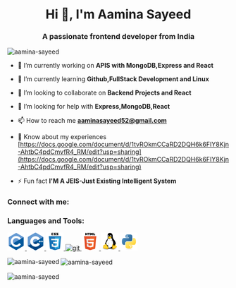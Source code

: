 <h1 align="center">Hi 👋, I'm Aamina Sayeed</h1>
<h3 align="center">A passionate frontend developer from India</h3>

<p align="left"> <img src="https://komarev.com/ghpvc/?username=aamina-sayeed&label=Profile%20views&color=0e75b6&style=flat" alt="aamina-sayeed" /> </p>

- 🔭 I’m currently working on **APIS with MongoDB,Express and React**

- 🌱 I’m currently learning **Github,FullStack Development and Linux**

- 👯 I’m looking to collaborate on **Backend Projects and React**

- 🤝 I’m looking for help with **Express,MongoDB,React**

- 📫 How to reach me **aaminasayeed52@gmail.com**

- 📄 Know about my experiences [https://docs.google.com/document/d/1tvROkmCCaRD2DQH6k6FIY8Kjn-AhtbC4pdCmvfR4_RM/edit?usp=sharing](https://docs.google.com/document/d/1tvROkmCCaRD2DQH6k6FIY8Kjn-AhtbC4pdCmvfR4_RM/edit?usp=sharing)

- ⚡ Fun fact **I'M A JEIS-Just Existing Intelligent System**

<h3 align="left">Connect with me:</h3>
<p align="left">
</p>

<h3 align="left">Languages and Tools:</h3>
<p align="left"> <a href="https://www.cprogramming.com/" target="_blank" rel="noreferrer"> <img src="https://raw.githubusercontent.com/devicons/devicon/master/icons/c/c-original.svg" alt="c" width="40" height="40"/> </a> <a href="https://www.w3schools.com/cpp/" target="_blank" rel="noreferrer"> <img src="https://raw.githubusercontent.com/devicons/devicon/master/icons/cplusplus/cplusplus-original.svg" alt="cplusplus" width="40" height="40"/> </a> <a href="https://www.w3schools.com/css/" target="_blank" rel="noreferrer"> <img src="https://raw.githubusercontent.com/devicons/devicon/master/icons/css3/css3-original-wordmark.svg" alt="css3" width="40" height="40"/> </a> <a href="https://git-scm.com/" target="_blank" rel="noreferrer"> <img src="https://www.vectorlogo.zone/logos/git-scm/git-scm-icon.svg" alt="git" width="40" height="40"/> </a> <a href="https://www.w3.org/html/" target="_blank" rel="noreferrer"> <img src="https://raw.githubusercontent.com/devicons/devicon/master/icons/html5/html5-original-wordmark.svg" alt="html5" width="40" height="40"/> </a> <a href="https://www.linux.org/" target="_blank" rel="noreferrer"> <img src="https://raw.githubusercontent.com/devicons/devicon/master/icons/linux/linux-original.svg" alt="linux" width="40" height="40"/> </a> <a href="https://www.python.org" target="_blank" rel="noreferrer"> <img src="https://raw.githubusercontent.com/devicons/devicon/master/icons/python/python-original.svg" alt="python" width="40" height="40"/> </a> </p>

<p><img align="left" src="https://github-readme-stats.vercel.app/api/top-langs?username=aamina-sayeed&show_icons=true&locale=en&layout=compact" alt="aamina-sayeed" /></p>

<p>&nbsp;<img align="center" src="https://github-readme-stats.vercel.app/api?username=aamina-sayeed&show_icons=true&locale=en" alt="aamina-sayeed" /></p>

<p><img align="center" src="https://github-readme-streak-stats.herokuapp.com/?user=aamina-sayeed&" alt="aamina-sayeed" /></p>
